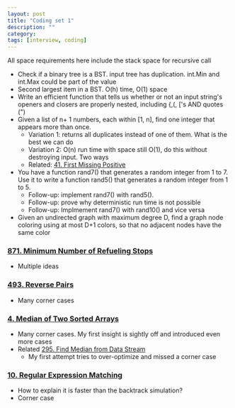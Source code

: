 ```yaml
---
layout: post
title: "Coding set 1" 
description: ""
category: 
tags: [interview, coding]
---
```


All space requirements here include the stack space for recursive call

* Check if a binary tree is a BST. input tree has duplication. int.Min and int.Max could be part of the value
* Second largest item in a BST. O(h) time, O(1) space
* Write an efficient function that tells us whether or not an input string's openers and closers are properly nested, including {,(, ['s AND quotes (")
* Given a list of n+ 1 numbers, each within [1, n], find one integer that appears more than once.
  * Variation 1: returns all duplicates instead of one of them. What is the best we can do
  * Variation 2: O(n) run time with space still O(1), do this without destroying input. Two ways
  * Related: [41. First Missing Positive](https://leetcode.com/submissions/detail/361721528/)
* You have a function rand7() that generates a random integer from 1 to 7. Use it to write a function rand5() that generates a random integer from 1 to 5. 
  * Follow-up: implement rand7() with rand5(). 
  * Follow-up: prove why deterministic run time is not possible
  * Follow-up: Implmement rand7() with rand10() and vice versa
* Given an undirected graph with maximum degree D, find a graph node coloring using at most D+1 colors, so that no adjacent nodes have the same color

### [871. Minimum Number of Refueling Stops](https://leetcode.com/submissions/detail/341339374/)
* Multiple ideas

### [493. Reverse Pairs](https://leetcode.com/submissions/detail/341479345/)
* Many corner cases

### [4. Median of Two Sorted Arrays](https://leetcode.com/submissions/detail/356156488/)
* Many corner cases. My first insight is sightly off and introduced even more cases
* Related [295. Find Median from Data Stream](https://leetcode.com/submissions/detail/361113610/)
  * My first attempt tries to over-optimize and missed a corner case

### [10. Regular Expression Matching](https://leetcode.com/submissions/detail/356396270/)
* How to explain it is faster than the backtrack simulation?
* Corner case
